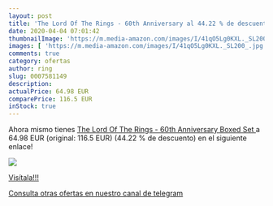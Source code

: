 ```yaml
---
layout: post
title: 'The Lord Of The Rings - 60th Anniversary al 44.22 % de descuento'
date: 2020-04-04 07:01:42
thumbnailImage: 'https://m.media-amazon.com/images/I/41qO5Lg0KXL._SL200_.jpg'
images: [ 'https://m.media-amazon.com/images/I/41qO5Lg0KXL._SL200_.jpg' ]
comments: true
category: ofertas
author: ring
slug: 0007581149
description:
actualPrice: 64.98 EUR
comparePrice: 116.5 EUR
inStock: true
---
```


Ahora mismo tienes [The Lord Of The Rings - 60th Anniversary  Boxed Set ](https://www.amazon.com/dp/0007581149/?tag=redken08-20) a 64.98 EUR (original: 116.5 EUR) (44.22 %  de descuento) en el siguiente enlace!

[![](https://m.media-amazon.com/images/I/41qO5Lg0KXL._SL200_.jpg)](https://www.amazon.com/dp/0007581149/?tag=redken08-20)

[Visítala!!!](https://www.amazon.com/dp/0007581149/?tag=redken08-20)

[Consulta otras ofertas en nuestro canal de telegram](https://t.me/s/ofertas25)
